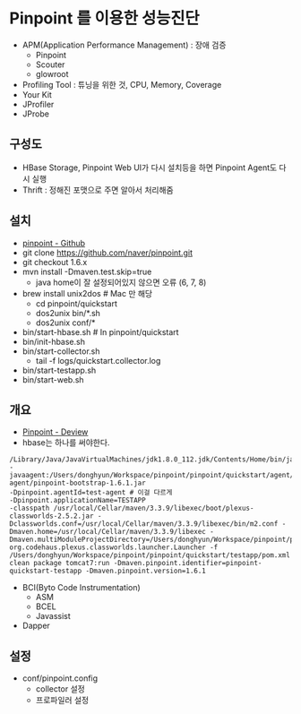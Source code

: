 # Pinpoint 를 이용한 성능진단

* APM(Application Performance Management) : 장애 검증
  * Pinpoint
  * Scouter
  * glowroot
* Profiling Tool : 튜닝을 위한 것, CPU, Memory, Coverage
 * Your Kit
 * JProfiler
 * JProbe

## 구성도

* HBase Storage, Pinpoint Web UI가 다시 설치등을 하면 Pinpoint Agent도 다시 실행
* Thrift : 정해진 포맷으로 주면 알아서 처리해줌

## 설치

* [pinpoint - Github](https://github.com/naver/pinpoint)
* git clone https://github.com/naver/pinpoint.git
* git checkout 1.6.x
* mvn install -Dmaven.test.skip=true
  * java home이 잘 설정되어있지 않으면 오류 (6, 7, 8)
* brew install unix2dos # Mac 만 해당
  * cd pinpoint/quickstart
  * dos2unix bin/*.sh
  * dos2unix conf/*
* bin/start-hbase.sh # In pinpoint/quickstart
* bin/init-hbase.sh
* bin/start-collector.sh
  * tail -f logs/quickstart.collector.log
* bin/start-testapp.sh
* bin/start-web.sh

## 개요

* [Pinpoint - Deview](https://www.slideshare.net/deview/164-pinpoint)
* hbase는 하나를 써야한다.
```
/Library/Java/JavaVirtualMachines/jdk1.8.0_112.jdk/Contents/Home/bin/java
-javaagent:/Users/donghyun/Workspace/pinpoint/pinpoint/quickstart/agent/target/pinpoint-agent/pinpoint-bootstrap-1.6.1.jar
-Dpinpoint.agentId=test-agent # 이걸 다르게
-Dpinpoint.applicationName=TESTAPP
-classpath /usr/local/Cellar/maven/3.3.9/libexec/boot/plexus-classworlds-2.5.2.jar -Dclassworlds.conf=/usr/local/Cellar/maven/3.3.9/libexec/bin/m2.conf -Dmaven.home=/usr/local/Cellar/maven/3.3.9/libexec -Dmaven.multiModuleProjectDirectory=/Users/donghyun/Workspace/pinpoint/pinpoint/quickstart org.codehaus.plexus.classworlds.launcher.Launcher -f /Users/donghyun/Workspace/pinpoint/pinpoint/quickstart/testapp/pom.xml clean package tomcat7:run -Dmaven.pinpoint.identifier=pinpoint-quickstart-testapp -Dmaven.pinpoint.version=1.6.1
```
* BCI(Byto Code Instrumentation)
  * ASM
  * BCEL
  * Javassist
* Dapper

## 설정

* conf/pinpoint.config
  * collector 설정
  * 프로파일러 설정
